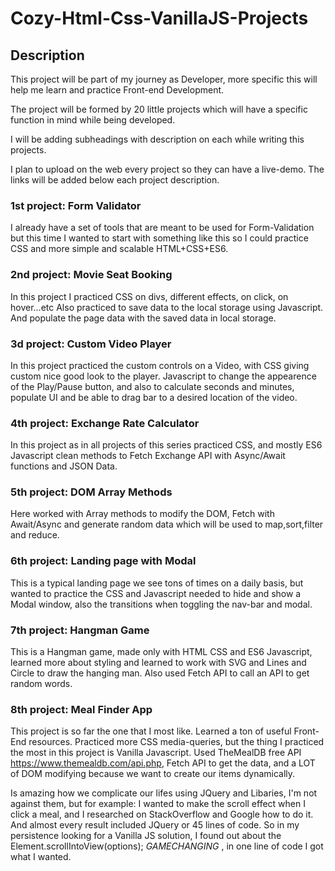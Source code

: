 ﻿# Cozy-Html-Css-VanillaJS-Projects
## Description
This project will be part of my journey as Developer, more specific this will help me learn and practice Front-end Development.

The project will be formed by 20 little projects which will have a specific function in mind while being developed. 

I will be adding subheadings with description on each while writing this projects.

I plan to upload on the web every project so they can have a live-demo. The links will be added below each project description.

### 1st project: Form Validator
I already have a set of tools that are meant to be used for Form-Validation but this time I wanted to start with something like this so I could practice CSS and more simple and scalable HTML+CSS+ES6.
### 2nd project: Movie Seat Booking
In this project I practiced CSS on divs, different effects, on click, on hover...etc
Also practiced to save data to the local storage using Javascript.
And populate the page data with the saved data in local storage.
### 3d project: Custom Video Player
In this project practiced the custom controls on a Video, with CSS giving custom nice good look to the player.
Javascript to change the appearence of the Play/Pause button, and also to calculate seconds and minutes, populate UI and be able to drag bar to a desired location of the video.
### 4th project: Exchange Rate Calculator
In this project as in all projects of this series practiced CSS, and mostly ES6 Javascript clean methods to Fetch Exchange API with Async/Await functions and JSON Data.
### 5th project: DOM Array Methods
Here worked with Array methods to modify the DOM, Fetch with Await/Async and generate random data which will be used to map,sort,filter and reduce.
### 6th project: Landing page with Modal
This is a typical landing page we see tons of times on a daily basis, but wanted to practice the CSS and Javascript needed to hide and show a Modal window, also the transitions when toggling the nav-bar and modal. 
### 7th project: Hangman Game
This is a Hangman game, made only with HTML CSS and ES6 Javascript, learned more about styling and learned to work with SVG and Lines and Circle to draw the hanging man. Also used Fetch API to call an API to get random words. 
### 8th project: Meal Finder App
This project is so far the one that I most like. Learned a ton of useful Front-End resources. Practiced more CSS media-queries, but the thing I practiced the most in this project is Vanilla Javascript. 
Used TheMealDB free API https://www.themealdb.com/api.php, Fetch API to get the data, and a LOT of DOM modifying because we want to create our items dynamically.

Is amazing how we complicate our lifes using JQuery and Libaries, I'm not against them, but for example: I wanted to make the scroll effect when I click a meal, and I researched on StackOverflow and Google how to do it. And almost every result included JQuery or 45 lines of code. So in my persistence looking for a Vanilla JS solution, I found out about the Element.scrollIntoView(options); _GAMECHANGING_ , in one line of code I got what I wanted. 
